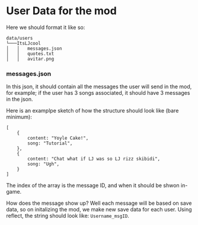 # User Data for the mod
Here we should format it like so:
```
data/users
└───ItsLJcool
│   │   messages.json
│   │   quotes.txt
│   │   avitar.png
```
### messages.json
In this json, it should contain all the messages the user will send in the mod, for example; if the user has 3 songs associated, it should have 3 messages in the json.

Here is an examplpe sketch of how the structure should look like (bare minimum):
```
[
    {
        content: "Yoyle Cake!",
        song: "Tutorial",
    },
    {
        content: "Chat what if LJ was so LJ rizz skibidi",
        song: "Ugh",
    }
]
```
The index of the array is the message ID, and when it should be shwon in-game.

How does the message show up? Well each message will be based on save data, so on initalizing the mod, we make new save data for each user. Using reflect, the string should look like: `Username_msgID`.